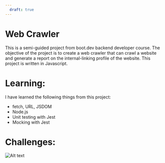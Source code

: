 ```yaml
---
  draft: true
---
```


# Web Crawler
This is a semi-guided project from boot.dev backend developer course. The objective of the project is to create a web crawler that can crawl a website and generate a report on the internal-linking profile of the website. This project is written in Javascript.


# Learning:

I have learned the following things from this project:

-  fetch, URL, JSDOM
-  Node.js
-  Unit testing with Jest
-  Mocking with Jest

# Challenges:
 ![Alt text](image.png)
